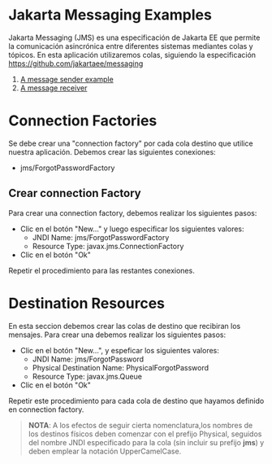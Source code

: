 # Jakarta Messaging Examples

Jakarta Messaging (JMS) es una especificación de Jakarta EE que permite la 
comunicación asincrónica entre diferentes sistemas mediantes colas y tópicos. 
En esta aplicación utilizaremos colas, siguiendo la especificación 
https://github.com/jakartaee/messaging

1. [A message sender example](sender/README.md)
2. [A message receiver](receiver/README.md)

# Connection Factories

Se debe crear una "connection factory" por cada cola destino que utilice nuestra 
aplicación. Debemos crear las siguientes conexiones:

* jms/ForgotPasswordFactory

## Crear connection Factory

Para crear una connection factory, debemos realizar los siguientes pasos:

* Clic en el botón "New..." y luego especificar los siguientes valores:
    * JNDI Name: jms/ForgotPasswordFactory
    * Resource Type: javax.jms.ConnectionFactory
* Clic en el botón "Ok"

Repetir el procedimiento para las restantes conexiones.

# Destination Resources

En esta seccion debemos crear las colas de destino que recibiran los mensajes. 
Para crear una debemos realizar los siguientes pasos:

* Clic en el botón "New...", y espeficar los siguientes valores:
    * JNDI Name: jms/ForgotPassword
    * Physical Destination Name: PhysicalForgotPassword
    * Resource Type: javax.jms.Queue
* Clic en el botón "Ok"

Repetir este procedimiento para cada cola de destino que hayamos definido en 
connection factory.

> **NOTA**: A los efectos de seguir cierta nomenclatura,los nombres de los 
destinos físicos deben comenzar con el prefijo Physical, seguidos del nombre 
JNDI especificado para la cola (sin incluir su prefijo **jms**) y deben emplear 
la notación UpperCamelCase.

